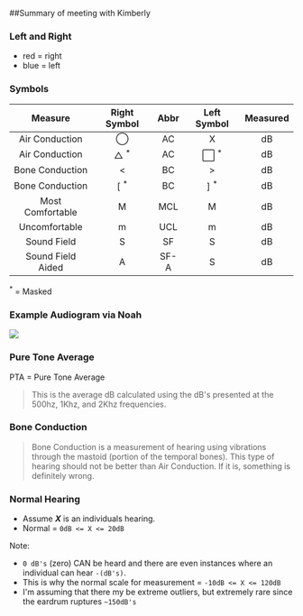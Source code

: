##Summary of meeting with Kimberly

### Left and Right

- red = right
- blue = left

### Symbols

Measure           | Right Symbol | Abbr | Left Symbol | Measured 
:----------------:|:------------:|:----:|:-----------:|:--------:
Air Conduction    | &#9711;      |  AC  |      X      |   dB     
Air Conduction    | &#9651; <sup>*</sup>      |  AC  |   &#8414; <sup>*</sup>   |   dB     
Bone Conduction   | <            |  BC  |      >      |   dB     |
Bone Conduction   | [ <sup>*</sup>            |  BC  |      ] <sup>*</sup>      |   dB    
Most Comfortable  | M            |  MCL |      M      |   dB     
Uncomfortable     | m            |  UCL |      m      |   dB     
Sound Field       | S            |  SF  |      S      |   dB     
Sound Field Aided | A            | SF-A |      S      |   dB     

<sup>*</sup> = Masked

### Example Audiogram via Noah

![](http://f.cl.ly/items/0J1D0Z223j2I2D0c1d3q/audiogram.png)

### Pure Tone Average

PTA = Pure Tone Average

> This is the average dB calculated using the dB's presented at the 500hz, 1Khz, and 2Khz frequencies.

### Bone Conduction

> Bone Conduction is a measurement of hearing using vibrations through the mastoid (portion of the temporal bones). This type of hearing should not be better than Air Conduction. If it is, something is definitely wrong.

### Normal Hearing

- Assume  ___X___ is an individuals hearing.
- Normal = `0dB <= X <= 20dB`

Note:

- `0 dB's` (zero) CAN be heard and there are even instances where an individual can hear `-(dB's)`. 
- This is why the normal scale for measurement = `-10dB <= X <= 120dB`
- I'm assuming that there my be extreme outliers, but extremely rare since the eardrum ruptures `~150dB's`

[1]: http://f.cl.ly/items/2e1y220R3c3k1H1K2146/triangle.png "Triangle"
[2]: http://f.cl.ly/items/451w3J2s2c1r0Q0D441V/changes.9.1.14.png "Circle"
[3]: http://f.cl.ly/items/2f0Y2g1Y411Q3y3Y0r1L/square.gif "Square"
[4]: http://f.cl.ly/items/0d1S3T2M2y213n0X0R24/left_angle.jpg "Left Angle"
[5]: http://f.cl.ly/items/0f1U0c1z3h2P1b2X2z0y/right_angle.png "Right Angle"
